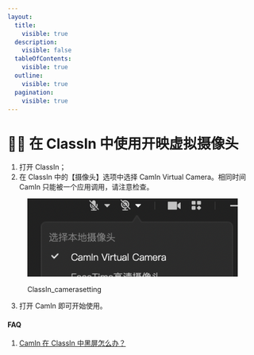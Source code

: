 ```yaml
---
layout:
  title:
    visible: true
  description:
    visible: false
  tableOfContents:
    visible: true
  outline:
    visible: true
  pagination:
    visible: true
---
```


# 👨‍🏫 在 ClassIn 中使用开映虚拟摄像头

1. 打开 ClassIn；
2. 在 ClassIn 中的【摄像头】选项中选择 CamIn Virtual Camera。相同时间 CamIn 只能被一个应用调用，请注意检查。

<figure><img src="../../.gitbook/assets/image (9).png" alt=""><figcaption><p>ClassIn_camerasetting</p></figcaption></figure>

3. 打开 CamIn 即可开始使用。

#### FAQ

1. [CamIn 在 ClassIn 中黑屏怎么办？](../../fa-q/camin-zai-classin-zhong-hei-ping-zen-mo-ban.md)
